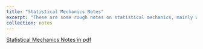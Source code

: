 ```yaml
---
title: "Statistical Mechanics Notes"
excerpt: "These are some rough notes on statistical mechanics, mainly written when I was prepareing for IPhO and slightly modified after I took stat mech I (8.333) at MIT. These notes are far from complete and not meant to be used for a rigorous reference."
collection: notes
---
```


[Statistical Mechanics Notes in pdf](https://github.com/arthurlin0722/arthurlin0722.github.io/blob/master/files/Statistical_Mechanics_Notes.pdf) 
